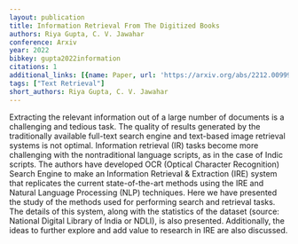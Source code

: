 ```yaml
---
layout: publication
title: Information Retrieval From The Digitized Books
authors: Riya Gupta, C. V. Jawahar
conference: Arxiv
year: 2022
bibkey: gupta2022information
citations: 1
additional_links: [{name: Paper, url: 'https://arxiv.org/abs/2212.00999'}]
tags: ["Text Retrieval"]
short_authors: Riya Gupta, C. V. Jawahar
---
```

Extracting the relevant information out of a large number of documents is a
challenging and tedious task. The quality of results generated by the
traditionally available full-text search engine and text-based image retrieval
systems is not optimal. Information retrieval (IR) tasks become more
challenging with the nontraditional language scripts, as in the case of Indic
scripts. The authors have developed OCR (Optical Character Recognition) Search
Engine to make an Information Retrieval & Extraction (IRE) system that
replicates the current state-of-the-art methods using the IRE and Natural
Language Processing (NLP) techniques. Here we have presented the study of the
methods used for performing search and retrieval tasks. The details of this
system, along with the statistics of the dataset (source: National Digital
Library of India or NDLI), is also presented. Additionally, the ideas to
further explore and add value to research in IRE are also discussed.